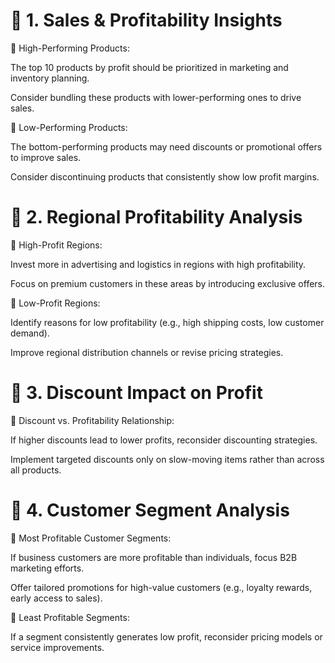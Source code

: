 # 📌 1. Sales & Profitability Insights
🔹 High-Performing Products:

The top 10 products by profit should be prioritized in marketing and inventory planning.

Consider bundling these products with lower-performing ones to drive sales.

🔹 Low-Performing Products:

The bottom-performing products may need discounts or promotional offers to improve sales.

Consider discontinuing products that consistently show low profit margins.


# 📌 2. Regional Profitability Analysis
🔹 High-Profit Regions:

Invest more in advertising and logistics in regions with high profitability.

Focus on premium customers in these areas by introducing exclusive offers.

🔹 Low-Profit Regions:

Identify reasons for low profitability (e.g., high shipping costs, low customer demand).

Improve regional distribution channels or revise pricing strategies.

# 📌 3. Discount Impact on Profit
🔹 Discount vs. Profitability Relationship:

If higher discounts lead to lower profits, reconsider discounting strategies.

Implement targeted discounts only on slow-moving items rather than across all products.

# 📌 4. Customer Segment Analysis
🔹 Most Profitable Customer Segments:

If business customers are more profitable than individuals, focus B2B marketing efforts.

Offer tailored promotions for high-value customers (e.g., loyalty rewards, early access to sales).

🔹 Least Profitable Segments:

If a segment consistently generates low profit, reconsider pricing models or service improvements.

